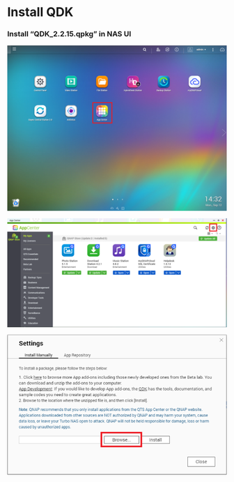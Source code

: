 # Install QDK

### Install “QDK\_2.2.15.qpkg” in NAS UI

![](/assets/2016-09-12_143300.png)

![](/assets/2016-09-12_143720.png)

![](/assets/2016-09-12_143917.png)

